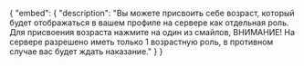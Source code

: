 {
    "embed": {
        "description": "Вы можете присвоить себе возраст, который будет отображаться в вашем профиле на сервере как отдельная роль. Для присвоения возраста нажмите на один из смайлов, ВНИМАНИЕ! На сервере разрешено иметь только 1 возрастную роль, в противном случае вас будет ждать наказание."
    }
}
